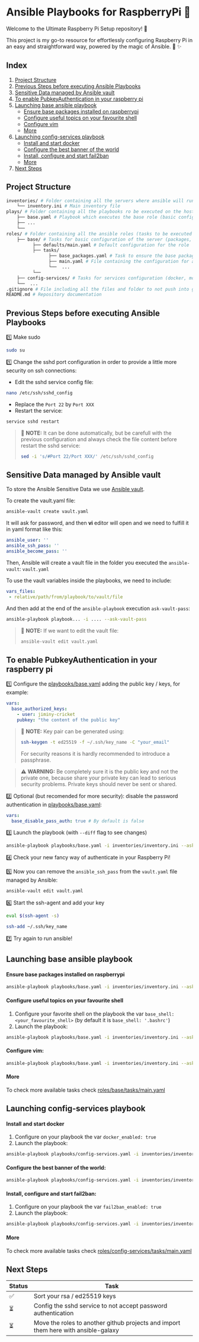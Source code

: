 # Ansible Playbooks for RaspberryPi :strawberry:
 
Welcome to the Ultimate Raspberry Pi Setup repository! :strawberry:

This project is my go-to resource for effortlessly configuring Raspberry Pi in an easy and straightforward way, powered by the magic of Ansible. :tophat: ✨

## Index
1. [Project Structure](#project-structure)
2. [Previous Steps before executing Ansible Playbooks](#previous-steps-before-executing-ansible-playbooks)
3. [Sensitive Data managed by Ansible vault](#sensitive-data-managed-by-ansible-vault)
4. [To enable PubkeyAuthentication in your raspberry pi](#to-enable-pubkeyauthentication-in-your-raspberry-pi)
5. [Launching base ansible playbook](#launching-base-ansible-playbook)
    - [Ensure base packages installed on raspberrypi](#ensure-base-packages-installed-on-raspberrypi)
    - [Configure useful topics on your favourite shell](#configure-useful-topics-on-your-favourite-shell)
    - [Configure vim](#configure-vim)
    - [More](#more)
6. [Launching config-services playbook](#launching-config-services-playbook)
    - [Install and start docker](#install-and-start-docker)
    - [Configure the best banner of the world](#configure-the-best-banner-of-the-world)
    - [Install, configure and start fail2ban](#install-configure-and-start-fail2ban)
    - [More](#more-1)
7. [Next Steps](#next-steps)

## Project Structure
```bash
inventories/ # Folder containing all the servers where ansible will run and its configuration
    └── inventory.ini # Main inventory file
plays/ # Folder containing all the playbooks ro be executed on the hosts, we have one playbook per role
    ├── base.yaml # Playbook which executes the base role (basic configuration for the server)
    ├── ...
    └── 
roles/ # Folder containing all the ansible roles (tasks to be executed on the playbooks)
    ├── base/ # Tasks for basic configuration of the server (packages, pubkeys, etc.)
          ├── defaults/main.yaml # Default configuration for the role
          ├── tasks/
                ├── base_packages.yaml # Task to ensure the base packages installed
                ├── main.yaml # File containing the configuration for all the tasks and how to use them
                └──  ...
          └──  
    ├── config-services/ # Tasks for services configuration (docker, motd, sshd, etc.)
    └──  ...
.gitignore # File including all the files and folder to not push into git
README.md # Repository documentation
```

## Previous Steps before executing Ansible Playbooks
:one: Make sudo

```bash
sudo su
```

:one: Change the sshd port configuration in order to provide a little more security on ssh connections:

- Edit the sshd service config file:
```bash
nano /etc/ssh/sshd_config
```

- Replace the `Port 22` by `Port XXX`
- Restart the service:
```bash
service sshd restart
```

> :paperclip: **NOTE:** It can be done automatically, but be carefull with the previous configuration and always check the file content before restart the sshd service:
> ```bash
> sed -i 's/#Port 22/Port XXX/' /etc/ssh/sshd_config
> ```

## Sensitive Data managed by Ansible vault
To store the Ansible Sensitive Data we use [Ansible vault](https://docs.ansible.com/ansible/latest/vault_guide/index.html).

To create the vault.yaml file:
```bash
ansible-vault create vault.yaml
```

It will ask for password, and then **vi** editor will open and we need to fulfill it in yaml format like this:

```yaml
ansible_user: ''             
ansible_ssh_pass: ''
ansible_become_pass: ''
```

Then, Ansible will create a vault file in the folder you executed the `ansible-vault`: `vault.yaml`

To use the vault variables inside the playbooks, we need to include:

```yaml
vars_files:
 - relative/path/from/playbook/to/vault/file
```

And then add at the end of the `ansible-playbook` execution `ask-vault-pass`:

```bash
ansible-playbook playbook... -i .... --ask-vault-pass
```

> :paperclip: **NOTE:** If we want to edit the vault file:
> ```bash
> ansible-vault edit vault.yaml
> ```

## To enable PubkeyAuthentication in your raspberry pi
:one: Configure the [playbooks/base.yaml](playbooks/base.yaml) adding the public key / keys, for example:
```yaml
vars:
  base_authorized_keys:
    - user: jiminy-cricket
    pubkey: "the content of the public key"
```

> :paperclip: **NOTE:** Key pair can be generated using:
> ```bash
> ssh-keygen -t ed25519 -f ~/.ssh/key_name -C "your_email"
> ```
> For security reasons it is hardly recommended to introduce a passphrase.

> :warning: **WARNING:** Be completely sure it is the public key and not the private one, because share your private key can lead to serious security problems. Private keys should never be sent or shared.

:two: Optional (but recomended for more security): disable the password authentication in [playbooks/base.yaml](playbooks/base.yaml):
```yaml
vars:
  base_disable_pass_auth: true # By default is false
```

:three: Launch the playbook (with `--diff` flag to see changes)
```bash
ansible-playbook playbooks/base.yaml -i inventories/inventory.ini --ask-vault-pass --tags base-keys-config --diff --check
```

:four: Check your new fancy way of authenticate in your Raspberry Pi!

:five: Now you can remove the `ansible_ssh_pass` from the `vault.yaml` file managed by Ansible:
```bash
ansible-vault edit vault.yaml
```
:six: Start the ssh-agent and add your key
```bash
eval $(ssh-agent -s)  
```
```bash
ssh-add ~/.ssh/key_name
```

:seven: Try again to run ansible!

## Launching base ansible playbook
#### Ensure base packages installed on raspberrypi
```bash
ansible-playbook playbooks/base.yaml -i inventories/inventory.ini --ask-vault-pass --tags base-packages --check
```

#### Configure useful topics on your favourite shell
1. Configure your favorite shell on the playbook the var `base_shell: <your_favourite_shell>` (by default it is `base_shell: '.bashrc'`)
2. Launch the playbook:
```bash
ansible-playbook playbooks/base.yaml -i inventories/inventory.ini --ask-vault-pass --tags base-shell-config --check
```

#### Configure vim:
```bash
ansible-playbook playbooks/base.yaml -i inventories/inventory.ini --ask-vault-pass --tags base-vim-config --check
```

#### More
To check more available tasks check [roles/base/tasks/main.yaml](roles/base/tasks/main.yaml)

## Launching config-services playbook
#### Install and start docker
1. Configure on your playbook the var `docker_enabled: true`
2. Launch the playbook:
```bash
ansible-playbook playbooks/config-services.yaml -i inventories/inventory.ini --ask-vault-pass --tags config-services-docker --check
```

#### Configure the best banner of the world:
```bash
ansible-playbook playbooks/config-services.yaml -i inventories/inventory.ini --ask-vault-pass --tags config-services-banner --check
```

#### Install, configure and start fail2ban:
1. Configure on your playbook the var `fail2ban_enabled: true`
2. Launch the playbook:
```bash
ansible-playbook playbooks/config-services.yaml -i inventories/inventory.ini --ask-vault-pass --tags config-services-fail2ban --check
```

#### More
To check more available tasks check [roles/config-services/tasks/main.yaml](roles/config-services/tasks/main.yaml)

## Next Steps
| Status | Task |
|----------|----------|
| :white_check_mark: | Sort your rsa / ed25519 keys |
| :hourglass_flowing_sand: | Config the sshd service to not accept password authentication |
| :hourglass_flowing_sand: | Move the roles to another github projects and import them here with ansible-galaxy |
